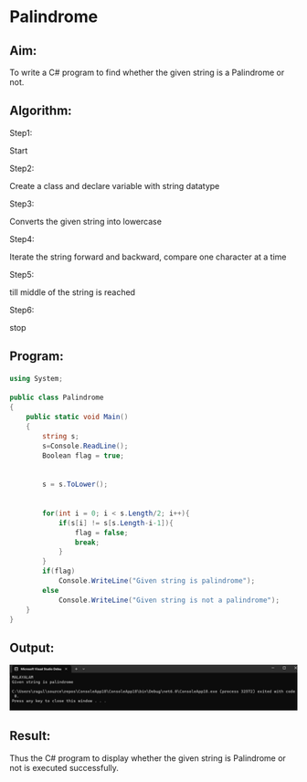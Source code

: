 # Palindrome


## Aim:
To write a C# program to find whether the given string is a Palindrome or not.

## Algorithm:
Step1:

Start

Step2:

Create a class and declare variable with string datatype

Step3:

Converts the given string into lowercase

Step4:

Iterate the string forward and backward, compare one character at a time

Step5:

till middle of the string is reached

Step6:

stop



## Program:
```c#
using System;  
                      
public class Palindrome  
{  
    public static void Main()  
    {  
        string s;
        s=Console.ReadLine();
        Boolean flag = true;  
          
        
        s = s.ToLower();  
          
    
        for(int i = 0; i < s.Length/2; i++){  
            if(s[i] != s[s.Length-i-1]){  
                flag = false;  
                break;  
            }  
        }  
        if(flag)  
            Console.WriteLine("Given string is palindrome");  
        else  
            Console.WriteLine("Given string is not a palindrome");  
    }  
} 
```

## Output:

![image](PALINDROME.PNG)


## Result:
Thus the C# program to display whether the given string is Palindrome or not is executed successfully.
